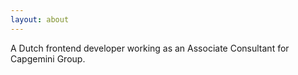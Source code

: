 ```yaml
---
layout: about
---
```

A﻿ Dutch frontend developer working as an Associate Consultant for Capgemini Group.